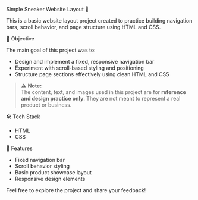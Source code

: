  Simple Sneaker Website Layout 👟

This is a basic website layout project created to practice building navigation bars, scroll behavior, and page structure using HTML and CSS.

 📌 Objective

The main goal of this project was to:
- Design and implement a fixed, responsive navigation bar
- Experiment with scroll-based styling and positioning
- Structure page sections effectively using clean HTML and CSS

> ⚠️ **Note:**  
The content, text, and images used in this project are for **reference and design practice only**. They are not meant to represent a real product or business.

 🛠️ Tech Stack
- HTML
- CSS




📂 Features
- Fixed navigation bar
- Scroll behavior styling
- Basic product showcase layout
- Responsive design elements





Feel free to explore the project and share your feedback!

